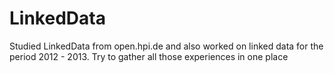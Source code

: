 # LinkedData
Studied LinkedData from open.hpi.de and also worked on linked data for the period 2012 - 2013. Try to gather all those experiences in one place
